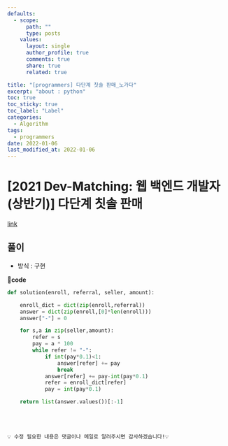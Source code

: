 ```yaml
---
defaults:
  - scope:
      path: ""
      type: posts
    values:
      layout: single
      author_profile: true
      comments: true
      share: true
      related: true

title: "[programmers] 다단계 칫솔 판매_노가다"
excerpt: "about : python"
toc: true
toc_sticky: true
toc_label: "Label"
categories:
  - Algorithm
tags:
  - programmers
date: 2022-01-06
last_modified_at: 2022-01-06
---
```


# [2021 Dev-Matching: 웹 백엔드 개발자(상반기)] 다단계 칫솔 판매

[link](https://programmers.co.kr/learn/courses/30/lessons/77486)

## 풀이

- 방식 : 구현

**📰code**
```python
def solution(enroll, referral, seller, amount):

    enroll_dict = dict(zip(enroll,referral))
    answer = dict(zip(enroll,[0]*len(enroll)))
    answer["-"] = 0

    for s,a in zip(seller,amount):
        refer = s
        pay = a * 100
        while refer != "-":
            if int(pay*0.1)<1:
                answer[refer] += pay
                break
            answer[refer] += pay-int(pay*0.1)
            refer = enroll_dict[refer]
            pay = int(pay*0.1)

    return list(answer.values())[:-1]
```

<br><br>

```
💡 수정 필요한 내용은 댓글이나 메일로 알려주시면 감사하겠습니다!💡 
```
